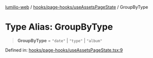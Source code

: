 [lumilio-web](../../../../modules.md) / [hooks/page-hooks/useAssetsPageState](../index.md) / GroupByType

# Type Alias: GroupByType

> **GroupByType** = `"date"` \| `"type"` \| `"album"`

Defined in: [hooks/page-hooks/useAssetsPageState.tsx:9](https://github.com/EdwinZhanCN/Lumilio-Photos/blob/d7ee437668dbf25a0ccb307a371076d5d13f8e8d/web/src/hooks/page-hooks/useAssetsPageState.tsx#L9)
